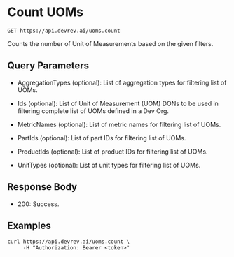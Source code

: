 # Count UOMs

```http
GET https://api.devrev.ai/uoms.count
```

Counts the number of Unit of Measurements based on the given filters.




## Query Parameters

- AggregationTypes (optional): List of aggregation types for filtering list of UOMs.
- Ids (optional): List of Unit of Measurement (UOM) DONs to be used in filtering
complete list of UOMs defined in a Dev Org.

- MetricNames (optional): List of metric names for filtering list of UOMs.
- PartIds (optional): List of part IDs for filtering list of UOMs.
- ProductIds (optional): List of product IDs for filtering list of UOMs.
- UnitTypes (optional): List of unit types for filtering list of UOMs.

## Response Body

- 200: Success.

## Examples

```shell
curl https://api.devrev.ai/uoms.count \
     -H "Authorization: Bearer <token>"
```
